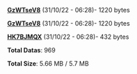 [**GzWTseV8**](/data/GzWTseV8.txt) (31/10/22 - 06:28)- 1220 bytes

[**GzWTseV8**](/data/GzWTseV8.txt) (31/10/22 - 06:28)- 1220 bytes

[**HK7BJMQX**](/data/HK7BJMQX.txt) (31/10/22 - 06:28)- 432 bytes

**Total Datas**: 969

**Total Size**: 5.66 MB / 5.7 MB